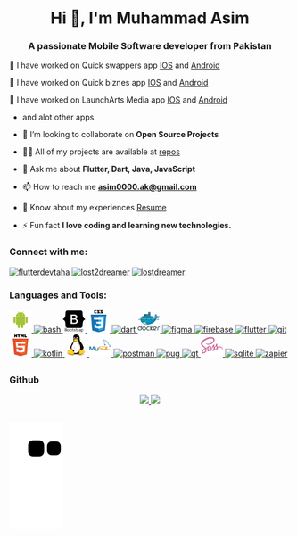 <h1 align="center">Hi 👋, I'm Muhammad Asim</h1>
<h3 align="center">A passionate Mobile Software developer from Pakistan</h3>

 🔭 I have worked on Quick swappers app [IOS](https://apps.apple.com/pk/app/quick-swappers/id1585131031) and  [Android](https://play.google.com/store/apps/details?id=com.noman.quickSwapper) 
     
🔭 I have worked on Quick biznes app [IOS](https://apps.apple.com/pk/app/quick-bizness/id1573737102) and [Android](https://play.google.com/store/apps/details?id=com.sherikhan5577.biznes)

🔭 I have worked on LaunchArts Media app [IOS](soon ) and [Android](https://play.google.com/store/apps/details?id=com.launchArtmedia.lauch_art_media)

-  and alot other apps.

- 👯 I’m looking to collaborate on **Open Source Projects**

- 👨‍💻 All of my projects are available at [repos](https://github.com/Last-dreamer)

- 💬 Ask me about **Flutter, Dart, Java, JavaScript**

- 📫 How to reach me **asim0000.ak@gmail.com**

- 📄 Know about my experiences [Resume]()

- ⚡ Fun fact **I love coding and learning new technologies.**

<h3 align="left">Connect with me:</h3>
<p align="left">
<a href="https://twitter.com/lost2dreamer" target="blank"><img align="center" src="https://raw.githubusercontent.com/rahuldkjain/github-profile-readme-generator/master/src/images/icons/Social/twitter.svg" alt="flutterdevtaha" height="30" width="40" /></a>
<a href="https://www.linkedin.com/authwall?trk=bf&trkInfo=AQHWkeSZs897_AAAAYZm2psAv7-jHrRTL1gcSSL9GfgssnfkmkNABevW3O1D9xUp6L6Tl6DjGOYWWegX8_pFwLx0MlvCmK9r5xL0nIayqc08D1Tj4GFnpYvFQhdyOPh-ZSpr1Dg=&original_referer=&sessionRedirect=https%3A%2F%2Fwww.linkedin.com%2Fin%2Fmuhammad-asim-718315154" target="blank"><img align="center" src="https://raw.githubusercontent.com/rahuldkjain/github-profile-readme-generator/master/src/images/icons/Social/linked-in-alt.svg" alt="lost2dreamer" height="30" width="40" /></a>
<a href="https://www.instagram.com/lost2dreamer/" target="blank"><img align="center" src="https://raw.githubusercontent.com/rahuldkjain/github-profile-readme-generator/master/src/images/icons/Social/instagram.svg" alt="lostdreamer" height="30" width="40" /></a>
</p>

<h3 align="left">Languages and Tools:</h3>
<p align="left"> <a href="https://developer.android.com" target="_blank" rel="noreferrer"> <img src="https://raw.githubusercontent.com/devicons/devicon/master/icons/android/android-original-wordmark.svg" alt="android" width="40" height="40"/> </a> <a href="https://www.gnu.org/software/bash/" target="_blank" rel="noreferrer"> <img src="https://www.vectorlogo.zone/logos/gnu_bash/gnu_bash-icon.svg" alt="bash" width="40" height="40"/> </a> <a href="https://getbootstrap.com" target="_blank" rel="noreferrer"> <img src="https://raw.githubusercontent.com/devicons/devicon/master/icons/bootstrap/bootstrap-plain-wordmark.svg" alt="bootstrap" width="40" height="40"/> </a> <a href="https://www.w3schools.com/css/" target="_blank" rel="noreferrer"> <img src="https://raw.githubusercontent.com/devicons/devicon/master/icons/css3/css3-original-wordmark.svg" alt="css3" width="40" height="40"/> </a> <a href="https://dart.dev" target="_blank" rel="noreferrer"> <img src="https://www.vectorlogo.zone/logos/dartlang/dartlang-icon.svg" alt="dart" width="40" height="40"/> </a> <a href="https://www.docker.com/" target="_blank" rel="noreferrer"> <img src="https://raw.githubusercontent.com/devicons/devicon/master/icons/docker/docker-original-wordmark.svg" alt="docker" width="40" height="40"/> </a> <a href="https://www.figma.com/" target="_blank" rel="noreferrer"> <img src="https://www.vectorlogo.zone/logos/figma/figma-icon.svg" alt="figma" width="40" height="40"/> </a> <a href="https://firebase.google.com/" target="_blank" rel="noreferrer"> <img src="https://www.vectorlogo.zone/logos/firebase/firebase-icon.svg" alt="firebase" width="40" height="40"/> </a> <a href="https://flutter.dev" target="_blank" rel="noreferrer"> <img src="https://www.vectorlogo.zone/logos/flutterio/flutterio-icon.svg" alt="flutter" width="40" height="40"/> </a> <a href="https://git-scm.com/" target="_blank" rel="noreferrer"> <img src="https://www.vectorlogo.zone/logos/git-scm/git-scm-icon.svg" alt="git" width="40" height="40"/> </a> <a href="https://www.w3.org/html/" target="_blank" rel="noreferrer"> <img src="https://raw.githubusercontent.com/devicons/devicon/master/icons/html5/html5-original-wordmark.svg" alt="html5" width="40" height="40"/> </a> <a href="https://kotlinlang.org" target="_blank" rel="noreferrer"> <img src="https://www.vectorlogo.zone/logos/kotlinlang/kotlinlang-icon.svg" alt="kotlin" width="40" height="40"/> </a> <a href="https://www.linux.org/" target="_blank" rel="noreferrer"> <img src="https://raw.githubusercontent.com/devicons/devicon/master/icons/linux/linux-original.svg" alt="linux" width="40" height="40"/> </a> <a href="https://www.mysql.com/" target="_blank" rel="noreferrer"> <img src="https://raw.githubusercontent.com/devicons/devicon/master/icons/mysql/mysql-original-wordmark.svg" alt="mysql" width="40" height="40"/> </a> <a href="https://postman.com" target="_blank" rel="noreferrer"> <img src="https://www.vectorlogo.zone/logos/getpostman/getpostman-icon.svg" alt="postman" width="40" height="40"/> </a> <a href="https://pugjs.org" target="_blank" rel="noreferrer"> <img src="https://cdn.worldvectorlogo.com/logos/pug.svg" alt="pug" width="40" height="40"/> </a> <a href="https://www.qt.io/" target="_blank" rel="noreferrer"> <img src="https://upload.wikimedia.org/wikipedia/commons/0/0b/Qt_logo_2016.svg" alt="qt" width="40" height="40"/> </a> <a href="https://sass-lang.com" target="_blank" rel="noreferrer"> <img src="https://raw.githubusercontent.com/devicons/devicon/master/icons/sass/sass-original.svg" alt="sass" width="40" height="40"/> </a> <a href="https://www.sqlite.org/" target="_blank" rel="noreferrer"> <img src="https://www.vectorlogo.zone/logos/sqlite/sqlite-icon.svg" alt="sqlite" width="40" height="40"/> </a> <a href="https://zapier.com" target="_blank" rel="noreferrer"> <img src="https://www.vectorlogo.zone/logos/zapier/zapier-icon.svg" alt="zapier" width="40" height="40"/> </a> </p>




##

### Github

<div align="center">
  <a href="https://github.com/Last-dreamer">
  <img height="180em" src="https://github-readme-stats.vercel.app/api?username=Last-dreamer&show_icons=true&theme=dracula&include_all_commits=true&count_private=true"/>
  <img height="180em" src="https://github-readme-stats.vercel.app/api/top-langs/?username=Last-dreamer&layout=compact&langs_count=20&theme=dracula"/>
</div>




 ##
  ![Snake animation](https://github.com/rafaballerini/rafaballerini/blob/output/github-contribution-grid-snake.svg)
     



